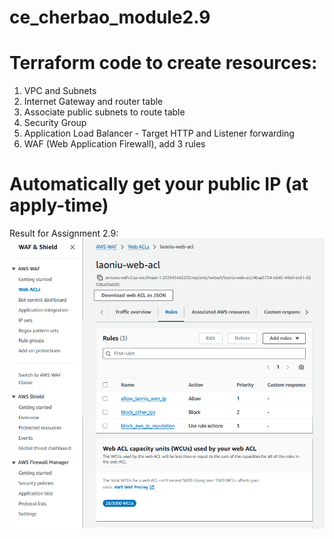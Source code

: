 # ce_cherbao_module2.9

# Terraform code to create resources:

1. VPC and Subnets
2. Internet Gateway and router table
3. Associate public subnets to route table
4. Security Group
5. Application Load Balancer - Target HTTP and Listener forwarding
6. WAF (Web Application Firewall), add 3 rules

# Automatically get your public IP (at apply-time)

Result for Assignment 2.9:
![Alt text](/public/result_2.9.png)
